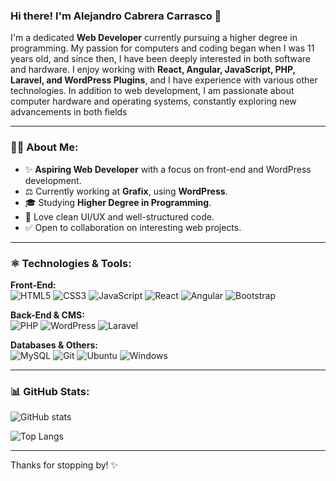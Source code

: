 ### Hi there! I'm Alejandro Cabrera Carrasco 👋

I'm a dedicated **Web Developer** currently pursuing a higher degree in programming. My passion for computers and coding began when I was 11 years old, and since then, I have been deeply interested in both software and hardware. I enjoy working with **React, Angular, JavaScript, PHP, Laravel, and WordPress Plugins**, and I have experience with various other technologies. In addition to web development, I am passionate about computer hardware and operating systems, constantly exploring new advancements in both fields

---

### 👨‍💻 About Me:
- ✨ **Aspiring Web Developer** with a focus on front-end and WordPress development.
- ⚖️ Currently working at **Grafix**, using **WordPress**.
- 🎓 Studying **Higher Degree in Programming**.
- 🎨 Love clean UI/UX and well-structured code.
- ✅ Open to collaboration on interesting web projects.

---

### ⚛️ Technologies & Tools:

**Front-End:**  
![HTML5](https://img.shields.io/badge/-HTML5-E34F26?style=flat&logo=html5&logoColor=white)
![CSS3](https://img.shields.io/badge/-CSS3-1572B6?style=flat&logo=css3&logoColor=white)
![JavaScript](https://img.shields.io/badge/-JavaScript-F7DF1E?style=flat&logo=javascript&logoColor=black)
![React](https://img.shields.io/badge/-React-61DAFB?style=flat&logo=react&logoColor=black)
![Angular](https://img.shields.io/badge/-Angular-DD0031?style=flat&logo=angular&logoColor=white)
![Bootstrap](https://img.shields.io/badge/Bootstrap-7952B3?logo=bootstrap&logoColor=fff)

**Back-End & CMS:**  
![PHP](https://img.shields.io/badge/-PHP-777BB4?style=flat&logo=php&logoColor=white)
![WordPress](https://img.shields.io/badge/-WordPress-21759B?style=flat&logo=wordpress&logoColor=white)
![Laravel](https://img.shields.io/badge/Laravel-2e2e2e?style=flat&logo=laravel)


**Databases & Others:**  
![MySQL](https://img.shields.io/badge/-MySQL-4479A1?style=flat&logo=mysql&logoColor=white)
![Git](https://img.shields.io/badge/-Git-F05032?style=flat&logo=git&logoColor=white)
![Ubuntu](https://img.shields.io/badge/-Ubuntu-E95420?style=flat&logo=ubuntu&logoColor=white)
![Windows](https://custom-icon-badges.demolab.com/badge/Windows-0078D6?logo=windows11&logoColor=white)

---

### 📊 GitHub Stats:
![GitHub stats](https://github-readme-stats.vercel.app/api?username=Alexasto12&show_icons=true&theme=neon&rank_icon=github)

![Top Langs](https://github-readme-stats.vercel.app/api/top-langs/?username=Alexasto12&&layout=compact&theme=neon) 

---

Thanks for stopping by! ✨
